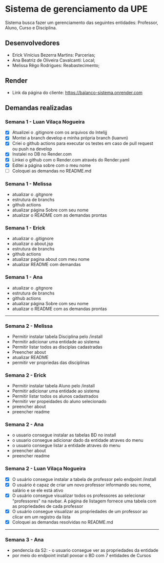 # Sistema de gerenciamento da UPE
Sistema busca fazer um gerenciamento das seguintes entidades: Professor, Aluno, Curso e Disciplina.

## Desenvolvedores

- Erick Vinícius Bezerra Martins: Parcerias;
- Ana Beatriz de Oliveira Cavalcanti: Local;
- Melissa Rêgo Rodrigues: Reabastecimento;

## Render

- Link da página do cliente: https://balanco-sistema.onrender.com


## Demandas realizadas

### Semana 1 - Luan Vilaça Nogueira
- [x] Atualizei o .gitignore com os arquivos do Intelijj
- [x] Montei a branch develop e minha própria branch (luanvn)
- [x] Criei o github actions para executar os testes em caso de pull request ou push na develop
- [x] Instalei no DB no Render.com
- [x] Linkei o github com o Render.com através do Render.yaml
- [x] Editei a página sobre com o meu nome
- [ ] Coloquei as demandas no README.md

### Semana 1 - Melissa
- atualizar o .gitgnore
- estrutura de branchs
- github actions
- atualizar página Sobre com seu nome
- atualizar o README com as demandas prontas

### Semana 1 - Erick
- atualizar o .gitignore
- atualizar o about.jsp
- estrutura de branchs
- github actions
- atualizar pagina about com meu nome
- atualizar README com demandas

### Semana 1 - Ana
- atualizar o .gitgnore
- estrutura de branchs
- github actions
- atualizar página Sobre com seu nome
- atualizar o README com as demandas prontas

---

### Semana 2 - Melissa
- Permitir instalar tabela Disciplina pelo /install
- Permitir adicionar uma entidade ao sistema
- Permitir listar todos as disciplas cadastradas
- Preencher about
- atualizar README
- permitir ver propriedas das disciplinas

### Semana 2 - Erick
- Permitir instalar tabela Aluno pelo /install
- Permitir adicionar uma entidade ao sistema
- Permitir listar todos os alunos cadastrados
- Permitir ver propeidades do aluno selecionado
- preencher about
- preencher readme
### Semana 2 - Ana
- o usuario consegue instalar as tabelas BD no install
- o usuario consegue adicionar dado da entidade atraves do menu
- o usuario consegue listar a entidade atraves do menu
- preencher about
- preencher readme

### Semana 2 - Luan Vilaça Nogueira
- [x] O usuário consegue instalar a tabela de professor pelo endpoint /install
- [x] O usuário é capaz de criar um novo professor informando seu nome, salário e se ele está ativo
- [x] O usuário consegue visualizar todos os professores ao selecionar "professores" na navbar. A página de listagem fornece uma tabela com as propriedades de cada professor
- [x] O usuário consegue visualizar as propriedades de um professor ao clicar em um registro da lista
- [x] Coloquei as demandas resolvidas no README.md

---


### Semana 3 - Ana
- pendencia da S2: - o usuario consegue ver as propriedades da entidade
- por meio do endpoint install povoar o BD com 7 entidades de Cursos